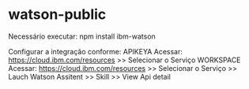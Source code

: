 # watson-public

Necessário executar:
npm install ibm-watson 

Configurar a integração conforme:
APIKEYA Acessar: https://cloud.ibm.com/resources >> Selecionar o Serviço 
WORKSPACE Acessar: https://cloud.ibm.com/resources >> Selecionar o Serviço >> Lauch Watson Assitent >> Skill >> View Api detail 

